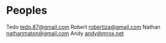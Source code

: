 # Peoples

Tedo tedo.87@gmail.com
Robert robertiza@gmail.com
Nathan nathanmaton@gmail.com
Andy andy@mrox.net
